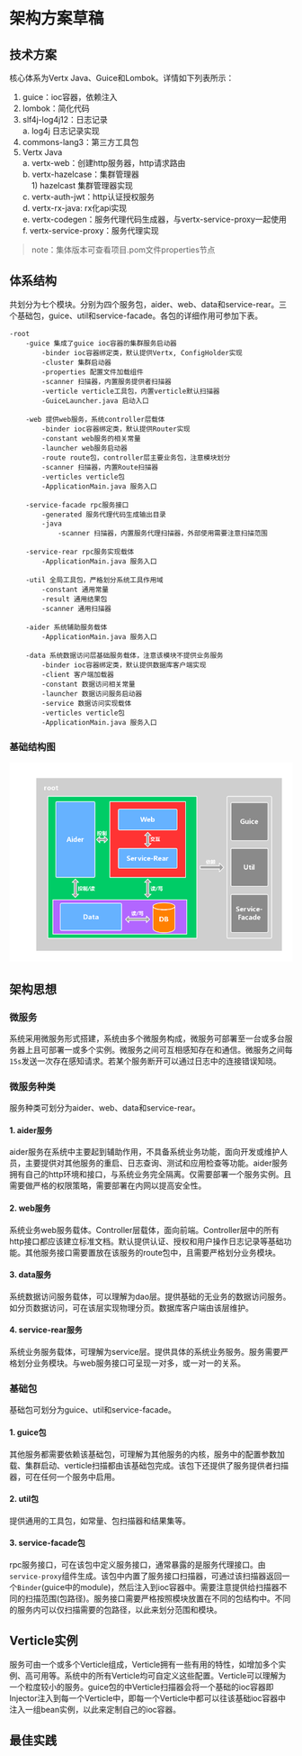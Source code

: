 # 架构方案草稿

## 技术方案
核心体系为Vertx Java、Guice和Lombok。详情如下列表所示：

1. guice：ioc容器，依赖注入
2. lombok：简化代码
3. slf4j-log4j12：日志记录  
	a. log4j 日志记录实现
4. commons-lang3：第三方工具包
5. Vertx Java  
	a. vertx-web：创建http服务器，http请求路由  
	b. vertx-hazelcase：集群管理器  
	&nbsp;&nbsp;&nbsp;&nbsp;1) hazelcast 集群管理器实现  
	c. vertx-auth-jwt：http认证授权服务  
	d. vertx-rx-java: rx化api实现  
	e. vertx-codegen：服务代理代码生成器，与vertx-service-proxy一起使用  
	f. vertx-service-proxy：服务代理实现
> note：集体版本可查看项目.pom文件properties节点

## 体系结构
共划分为七个模块。分别为四个服务包，aider、web、data和service-rear。三个基础包，guice、util和service-facade。各包的详细作用可参加下表。

	-root
		-guice 集成了guice ioc容器的集群服务启动器
			-binder ioc容器绑定类，默认提供Vertx, ConfigHolder实现
			-cluster 集群启动器
			-properties 配置文件加载组件
			-scanner 扫描器，内置服务提供者扫描器
			-verticle verticle工具包，内置verticle默认扫描器
			-GuiceLauncher.java 启动入口
	
		-web 提供web服务，系统controller层载体
			-binder ioc容器绑定类，默认提供Router实现
			-constant web服务的相关常量
			-launcher web服务启动器
			-route route包，controller层主要业务包，注意模块划分
			-scanner 扫描器，内置Route扫描器
			-verticles verticle包
			-ApplicationMain.java 服务入口
	
		-service-facade rpc服务接口
			-generated 服务代理代码生成输出目录
			-java
				-scanner 扫描器，内置服务代理扫描器，外部使用需要注意扫描范围
	
		-service-rear rpc服务实现载体
			-ApplicationMain.java 服务入口
	
		-util 全局工具包，严格划分系统工具作用域
			-constant 通用常量
			-result 通用结果包
			-scanner 通用扫描器
	
		-aider 系统辅助服务载体
			-ApplicationMain.java 服务入口
	
		-data 系统数据访问层基础服务载体，注意该模块不提供业务服务
			-binder ioc容器绑定类，默认提供数据库客户端实现
			-client 客户端加载器
			-constant 数据访问相关常量
			-launcher 数据访问服务启动器
			-service 数据访问实现载体
			-verticles verticle包
			-ApplicationMain.java 服务入口
### 基础结构图
![基础结构图](structure.png "png")
## 架构思想
### 微服务
系统采用微服务形式搭建，系统由多个微服务构成，微服务可部署至一台或多台服务器上且可部署一或多个实例。微服务之间可互相感知存在和通信。微服务之间每`15s`发送一次存在感知请求。若某个服务断开可以通过日志中的连接错误知晓。
### 微服务种类
服务种类可划分为aider、web、data和service-rear。
#### 1. aider服务
aider服务在系统中主要起到辅助作用，不具备系统业务功能，面向开发或维护人员，主要提供对其他服务的重启、日志查询、测试和应用检查等功能。aider服务拥有自己的http环境和接口，与系统业务完全隔离。仅需要部署一个服务实例。且需要做严格的权限策略，需要部署在内网以提高安全性。
#### 2. web服务
系统业务web服务载体。Controller层载体，面向前端。Controller层中的所有http接口都应该建立标准文档。默认提供认证、授权和用户操作日志记录等基础功能。其他服务接口需要置放在该服务的route包中，且需要严格划分业务模块。
#### 3. data服务
系统数据访问服务载体，可以理解为dao层。提供基础的无业务的数据访问服务。如分页数据访问，可在该层实现物理分页。数据库客户端由该层维护。
#### 4. service-rear服务
系统业务服务载体，可理解为service层。提供具体的系统业务服务。服务需要严格划分业务模块。与web服务接口可呈现一对多，或一对一的关系。
### 基础包
基础包可划分为guice、util和service-facade。
#### 1. guice包
其他服务都需要依赖该基础包，可理解为其他服务的内核，服务中的配置参数加载、集群启动、verticle扫描都由该基础包完成。该包下还提供了服务提供者扫描器，可在任何一个服务中启用。
#### 2. util包
提供通用的工具包，如常量、包扫描器和结果集等。
#### 3. service-facade包
rpc服务接口，可在该包中定义服务接口，通常暴露的是服务代理接口。由`service-proxy`组件生成。该包中内置了服务接口扫描器，可通过该扫描器返回一个`Binder`(guice中的module)，然后注入到ioc容器中。需要注意提供给扫描器不同的扫描范围(包路径)。服务接口需要严格按照模块放置在不同的包结构中。不同的服务内可以仅扫描需要的包路径，以此来划分范围和模块。
## Verticle实例
服务可由一个或多个Verticle组成，Verticle拥有一些有用的特性，如增加多个实例、高可用等。系统中的所有Verticle均可自定义这些配置。Verticle可以理解为一个粒度较小的服务。guice包的中Verticle扫描器会将一个基础的ioc容器即Injector注入到每一个Verticle中，即每一个Verticle中都可以往该基础ioc容器中注入一组bean实例，以此来定制自己的ioc容器。
## 最佳实践